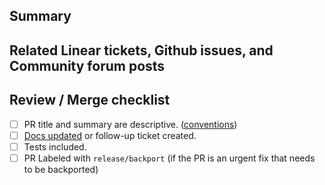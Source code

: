 ## Summary

<!--
Describe what the PR does and how to test.
Photos and videos are recommended.
-->

## Related Linear tickets, Github issues, and Community forum posts

<!--
Include links to **Linear ticket** or Github issue or Community forum post.
Important in order to close *automatically* and provide context to reviewers.
https://linear.app/emma/issue/
-->
<!-- Use "closes #<issue-number>", "fixes #<issue-number>", or "resolves #<issue-number>" to automatically close issues when the PR is merged. -->


## Review / Merge checklist

- [ ] PR title and summary are descriptive. ([conventions](../blob/master/.github/pull_request_title_conventions.md)) <!--
   **Remember, the title automatically goes into the changelog.
   Use `(no-changelog)` otherwise.**
-->
- [ ] [Docs updated](https://github.com/emma-io/emma-docs) or follow-up ticket created.
- [ ] Tests included. <!--
   A bug is not considered fixed, unless a test is added to prevent it from happening again.
   A feature is not complete without tests.
-->
- [ ] PR Labeled with `release/backport` (if the PR is an urgent fix that needs to be backported)
